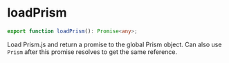 # loadPrism

```ts
export function loadPrism(): Promise<any>;
```

Load Prism.js and return a promise to the global Prism object.
Can also use `Prism` after this promise resolves to get the same reference.
